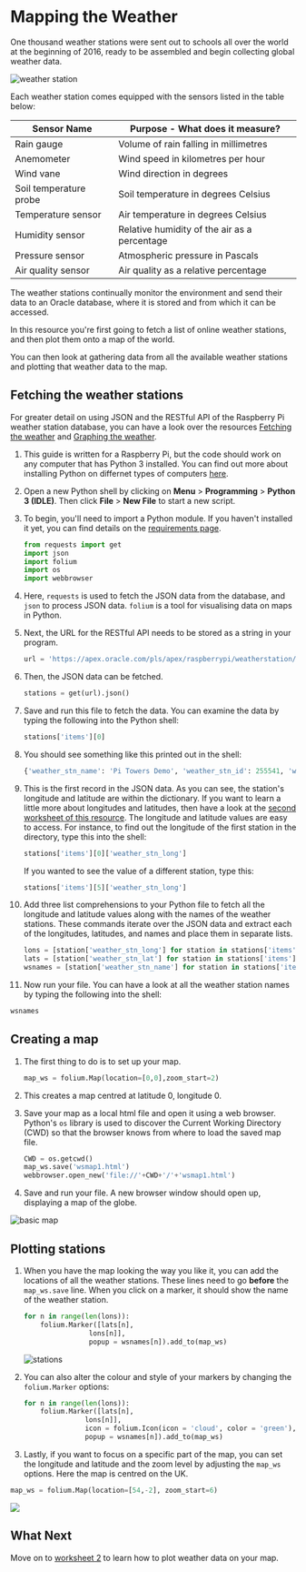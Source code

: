 # Mapping the Weather

One thousand weather stations were sent out to schools all over the world at the beginning of 2016, ready to be assembled and begin collecting global weather data.

![weather station](images/weather_station.jpg)

Each weather station comes equipped with the sensors listed in the table below:

|Sensor Name|Purpose - What does it measure?|
|-----------|-------|
|Rain gauge|Volume of rain falling in millimetres|
|Anemometer|Wind speed in kilometres per hour|
|Wind vane|Wind direction in degrees|
|Soil temperature probe|Soil temperature in degrees Celsius|
|Temperature sensor|Air temperature in degrees Celsius|
|Humidity sensor|Relative humidity of the air as a percentage|
|Pressure sensor|Atmospheric pressure in Pascals
|Air quality sensor|Air quality as a relative percentage|

The weather stations continually monitor the environment and send their data to an Oracle database, where it is stored and from which it can be accessed.

In this resource you're first going to fetch a list of online weather stations, and then plot them onto a map of the world.

You can then look at gathering data from all the available weather stations and plotting that weather data to the map.


## Fetching the weather stations

For greater detail on using JSON and the RESTful API of the Raspberry Pi weather station database, you can have a look over the resources [Fetching the weather](https://www.raspberrypi.org/learning/fetching-the-weather/) and [Graphing the weather](https://www.raspberrypi.org/learning/graphing-the-weather/).

1. This guide is written for a Raspberry Pi, but the code should work on any computer that has Python 3 installed. You can find out more about installing Python on differnet types of computers [here](https://wiki.python.org/moin/BeginnersGuide).

1. Open a new Python shell by clicking on **Menu** > **Programming** > **Python 3 (IDLE)**. Then click **File** > **New File** to start a new script.

1. To begin, you'll need to import a Python module. If you haven't installed it yet, you can find details on the [requirements page](https://www.raspberrypi.org/learning/mapping-the-weather/requirements).


    ``` python
    from requests import get
    import json
    import folium
    import os
    import webbrowser
    ```

1. Here, `requests` is used to fetch the JSON data from the database, and `json` to process JSON data. `folium` is a tool for visualising data on maps in Python.

1. Next, the URL for the RESTful API needs to be stored as a string in your program.

    ``` python
    url = 'https://apex.oracle.com/pls/apex/raspberrypi/weatherstation/getallstations'
    ```

1. Then, the JSON data can be fetched.

    ``` python
    stations = get(url).json()
    ```

1. Save and run this file to fetch the data. You can examine the data by typing the following into the Python shell:

    ``` python
    stations['items'][0]
    ```

1. You should see something like this printed out in the shell:


    ``` python
    {'weather_stn_name': 'Pi Towers Demo', 'weather_stn_id': 255541, 'weather_stn_long': 0.110421, 'weather_stn_lat': 52.213842}
    ```

1. This is the first record in the JSON data. As you can see, the station's longitude and latitude are within the dictionary. If you want to learn a little more about longitudes and latitudes, then have a look at the [second worksheet of this resource](https://www.raspberrypi.org/learning/fetching-the-weather/worksheet2). The longitude and latitude values are easy to access. For instance, to find out the longitude of the first station in the directory, type this into the shell:


    ``` python
    stations['items'][0]['weather_stn_long']
    ```

    If you wanted to see the value of a different station, type this:


    ``` python
    stations['items'][5]['weather_stn_long']
    ```

1. Add three list comprehensions to your Python file to fetch all the longitude and latitude values along with the names of the weather stations. These commands iterate over the JSON data and extract each of the longitudes, latitudes, and names and place them in separate lists.

    ``` python
    lons = [station['weather_stn_long'] for station in stations['items']]
    lats = [station['weather_stn_lat'] for station in stations['items']]
    wsnames = [station['weather_stn_name'] for station in stations['items']]
    ```

1. Now run your file. You can have a look at all the weather station names by typing the following into the shell:

``` python
wsnames
```

## Creating a map


1. The first thing to do is to set up your map.

    ``` python
    map_ws = folium.Map(location=[0,0],zoom_start=2)
    ```

1. This creates a map centred at latitude 0, longitude 0.

1. Save your map as a local html file and open it using a web browser. Python's `os` library is used to discover the Current Working Directory (CWD) so that the browser knows from where to load the saved map file.

    ``` python
    CWD = os.getcwd()
    map_ws.save('wsmap1.html')
    webbrowser.open_new('file://'+CWD+'/'+'wsmap1.html')
    ```

1. Save and run your file. A new browser window should open up, displaying a map of the globe.

![basic map](images/basic_map.png)


## Plotting stations

1. When you have the map looking the way you like it, you can add the locations of all the weather stations. These lines need to go **before** the `map_ws.save` line. When you click on a marker, it should show the name of the weather station.


    ``` python
    for n in range(len(lons)):
        folium.Marker([lats[n],
                    lons[n]],
                    popup = wsnames[n]).add_to(map_ws)
    ```

    ![stations](images/stations_map.png)

1. You can also alter the colour and style of your markers by changing the `folium.Marker` options:

    ``` python
    for n in range(len(lons)):
    	folium.Marker([lats[n],
                   lons[n]],
                   icon = folium.Icon(icon = 'cloud', color = 'green'),
                   popup = wsnames[n]).add_to(map_ws)
    ```

1. Lastly, if you want to focus on a specific part of the map, you can set the longitude and latitude and the zoom level by adjusting the `map_ws` options. Here the map is centred on the UK.

``` python
map_ws = folium.Map(location=[54,-2], zoom_start=6)
```

![](images/uk_map.png)

## What Next

Move on to [worksheet 2](worksheet2.md) to learn how to plot weather data on your map.

